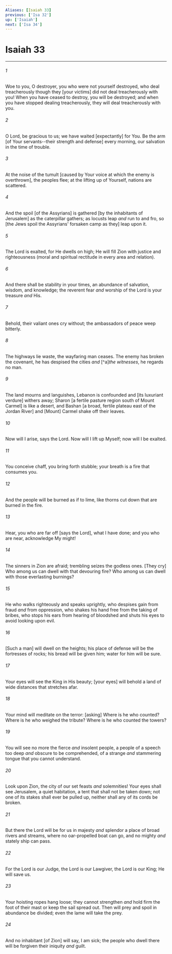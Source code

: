 ```yaml
---
Aliases: [Isaiah 33]
previous: ['Isa 32']
up: ['Isaiah']
next: ['Isa 34']
---
```

# Isaiah 33

***














###### 1 






Woe to you, O destroyer, you who were not yourself destroyed, who deal treacherously though they [your victims] did not deal treacherously with you! When you have ceased to destroy, you will be destroyed; and when you have stopped dealing treacherously, they will deal treacherously with you. 













###### 2 






O Lord, be gracious to us; we have waited [expectantly] for You. Be the arm [of Your servants--their strength and defense] every morning, our salvation in the time of trouble. 













###### 3 






At the noise of the tumult [caused by Your voice at which the enemy is overthrown], the peoples flee; at the lifting up of Yourself, nations are scattered. 













###### 4 






And the spoil [of the Assyrians] is gathered [by the inhabitants of Jerusalem] as the caterpillar gathers; as locusts leap _and_ run to and fro, so [the Jews spoil the Assyrians' forsaken camp as they] leap upon it. 













###### 5 






The Lord is exalted, for He dwells on high; He will fill Zion with justice and righteousness (moral and spiritual rectitude in every area and relation). 













###### 6 






And there shall be stability in your times, an abundance of salvation, wisdom, and knowledge; the reverent fear _and_ worship of the Lord is your treasure _and_ His. 













###### 7 






Behold, their valiant ones cry without; the ambassadors of peace weep bitterly. 













###### 8 






The highways lie waste, the wayfaring man ceases. The enemy has broken the covenant, he has despised the cities _and_ [^a]_the witnesses_, he regards no man. 













###### 9 






The land mourns and languishes, Lebanon is confounded and [its luxuriant verdure] withers away; Sharon [a fertile pasture region south of Mount Carmel] is like a desert, and Bashan [a broad, fertile plateau east of the Jordan River] and [Mount] Carmel shake off their leaves. 













###### 10 






Now will I arise, says the Lord. Now will I lift up Myself; now will I be exalted. 













###### 11 






You conceive chaff, you bring forth stubble; your breath is a fire that consumes you. 













###### 12 






And the people will be burned as if to lime, like thorns cut down that are burned in the fire. 













###### 13 






Hear, you who are far off [says the Lord], what I have done; and you who are near, acknowledge My might! 













###### 14 






The sinners in Zion are afraid; trembling seizes the godless ones. [They cry] Who among us can dwell with that devouring fire? Who among us can dwell with those everlasting burnings? 













###### 15 






He who walks righteously and speaks uprightly, who despises gain from fraud _and_ from oppression, who shakes his hand free from the taking of bribes, who stops his ears from hearing of bloodshed and shuts his eyes to avoid looking upon evil. 













###### 16 






[Such a man] will dwell on the heights; his place of defense will be the fortresses of rocks; his bread will be given him; water for him will be sure. 













###### 17 






Your eyes will see the King in His beauty; [your eyes] will behold a land of wide distances that stretches afar. 













###### 18 






Your mind will meditate on the terror: [asking] Where is he who counted? Where is he who weighed the tribute? Where is he who counted the towers? 













###### 19 






You will see no more the fierce _and_ insolent people, a people of a speech too deep _and_ obscure to be comprehended, of a strange _and_ stammering tongue that you cannot understand. 













###### 20 






Look upon Zion, the city of our set feasts _and_ solemnities! Your eyes shall see Jerusalem, a quiet habitation, a tent that shall not be taken down; not one of its stakes shall ever be pulled up, neither shall any of its cords be broken. 













###### 21 






But there the Lord will be for us in majesty _and_ splendor a place of broad rivers and streams, where no oar-propelled boat can go, and no mighty _and_ stately ship can pass. 













###### 22 






For the Lord is our Judge, the Lord is our Lawgiver, the Lord is our King; He will save us. 













###### 23 






Your hoisting ropes hang loose; they cannot strengthen _and_ hold firm the foot of their mast or keep the sail spread out. Then will prey and spoil in abundance be divided; even the lame will take the prey. 













###### 24 






And no inhabitant [of Zion] will say, I am sick; the people who dwell there will be forgiven their iniquity _and_ guilt.

